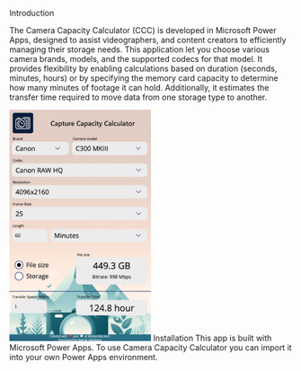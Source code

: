 Introduction

The Camera Capacity Calculator (CCC) is developed in Microsoft Power Apps, designed to assist videographers, and content creators to efficiently managing their storage needs. This application let you choose various camera brands, models, and the supported codecs for that model. It provides flexibility by enabling calculations based on duration (seconds, minutes, hours) or by specifying the memory card capacity to determine how many minutes of footage it can hold. Additionally, it estimates the transfer time required to move data from one storage type to another.


<img src="https://github.com/sstalsberg/Camera-Capacity-Calculator/blob/main/ccc_screenshot.jpg" width=50% height=50%>
Installation
This app is built with Microsoft Power Apps. To use Camera Capacity Calculator you can import it into your own Power Apps environment.
